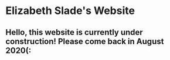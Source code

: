 

<body>
    <h1>Elizabeth Slade's Website</h1>
    <h2>Hello, this website is currently under construction! Please come back in August 2020(:</h2>
</body>
</html>
